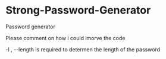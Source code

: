 # Strong-Password-Generator
Password generator

Please comment on how i could imorve the code


-l , --length is required to determen the length of the password
